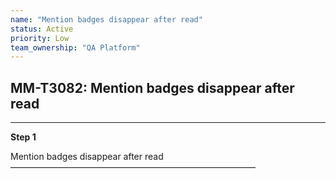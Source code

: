 ```yaml
---
name: "Mention badges disappear after read"
status: Active
priority: Low
team_ownership: "QA Platform"
---
```


## MM-T3082: Mention badges disappear after read

---

**Step 1**

Mention badges disappear after read\
————————————————————————————

